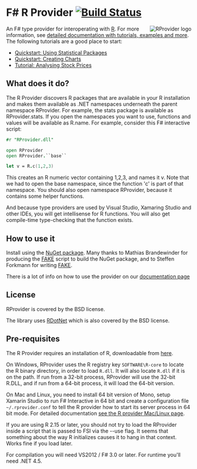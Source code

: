 F# R Provider [![Build Status](https://api.travis-ci.org/fslaborg/RProvider.svg?branch=master)](https://api.travis-ci.org/fslaborg/RProvider.svg?branch=master)
=======

<img align="right" src="https://github.com/fslaborg/RProvider/tree/master/docs/files/images/logo.png" alt="RProvider logo" />


An F# type provider for interoperating with [R](http://www.r-project.org/). For more information, see [detailed documentation with tutorials, examples and more](https://fslab.org/RProvider//). The following tutorials are a good place to start:

 - [Quickstart: Using Statistical Packages](https://fslab.org/RProvider//Statistics-QuickStart.html)
 - [Quickstart: Creating Charts](https://fslab.org/RProvider//Charts-QuickStart.html)
 - [Tutorial: Analysing Stock Prices](https://fslab.org/RProvider//tutorial.html)

What does it do?
----------------
The R Provider discovers R packages that are available in your R installation and makes them available as .NET namespaces underneath the parent namespace RProvider.  For example, the stats package is available as RProvider.stats.  If you open the namespaces you want to use, functions and values will be available as R.name.  For example, consider this F# interactive script:

```fsharp
#r "RProvider.dll"

open RProvider
open RProvider.``base``

let v = R.c(1,2,3)
```

This creates an R numeric vector containing 1,2,3, and names it v.  Note that we had to open the base namespace, since the function 'c' is part of that namespace.  You should also open namespace RProvider, because it contains some helper functions.

And because type providers are used by Visual Studio, Xamaring Studio and other IDEs, you will get intellisense for R functions.  You will also get compile-time type-checking that the function exists.

How to use it
-------------
Install using the [NuGet package](https://nuget.org/packages/RProvider/).  Many thanks to Mathias Brandewinder for producing the [FAKE](https://github.com/fsharp/FAKE) script to build the NuGet package, and to Steffen Forkmann for writing [FAKE](https://github.com/fsharp/FAKE).

There is a lot of info on how to use the provider on our [documentation page](https://fslab.org/RProvider//)

License
-------
RProvider is covered by the BSD license.

The library uses [RDotNet](http://rdotnet.codeplex.com/) which is also covered by the BSD license.

Pre-requisites
--------------
The R Provider requires an installation of R, downloadable from [here](http://cran.r-project.org/). 

On Windows, RProvider uses the R registry key `SOFTWARE\R-core` to locate the R binary directory, in order to load `R.dll`.  It will also locate `R.dll` if it is on the path.  If run from a 32-bit process, RProvider will use the 32-bit R.DLL, and if run from a 64-bit process, it will load the 64-bit version.

On Mac and Linux, you need to install 64 bit version of Mono, setup Xamarin Studio to run F# Interactive in 64 bit and create a configuration file `~/.rprovider.conf` to tell the R provider how to start its server process in 64 bit mode. For detailed documentation [see the R provider Mac/Linux page](https://fslab.org/RProvider//mac-and-linux.html).

If you are using R 2.15 or later, you should not try to load the RProvider inside a script that is passed to FSI via the --use flag.  It seems that something about the way R initializes causes it to hang in that context.  Works fine if you load later.

For compilation you will need VS2012 / F# 3.0 or later.  For runtime you'll need .NET 4.5.
